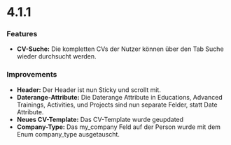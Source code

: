 # 4.1.1

### Features
* **CV-Suche:** Die kompletten CVs der Nutzer können über den Tab Suche wieder durchsucht werden.

### Improvements
* **Header:** Der Header ist nun Sticky und scrollt mit.
* **Daterange-Attribute:** Die Daterange Attribute in Educations, Advanced Trainings, Activities, und Projects sind nun separate Felder, statt Date Attribute.
* **Neues CV-Template:** Das CV-Template wurde geupdated
* **Company-Type:** Das my_company Feld auf der Person wurde mit dem Enum company_type ausgetauscht.
